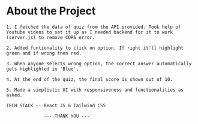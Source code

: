 # About the Project

```
1. I fetched the data of quiz from the API provided. Took help of Youtube videos to set it up as I needed backend for it to work (server.js) to remove CORS error.
```

```
2. Added funtionality to click on option. If right it'll highlight green and if wrong then red.
```

```
3. When anyone selects wrong option, the correct answer automatically gets highlighted in 'Blue'.
```

```
4. At the end of the quiz, the final score is shown out of 10.
```

```
5. Made a simplistic UI with responsiveness and functionalities as asked.
```

```
TECH STACK -- React JS & Tailwind CSS
```


                  --- THANK YOU ---

